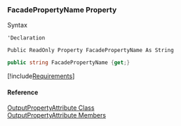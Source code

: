 ﻿### FacadePropertyName Property

Syntax

```vbnet
'Declaration

Public ReadOnly Property FacadePropertyName As String
```

```csharp
public string FacadePropertyName {get;}
```

[!include[Requirements](../partials/requirements.md)]

#### Reference

[OutputPropertyAttribute Class](fcSDK~FChoice.Foundation.Clarify.Attributes.OutputPropertyAttribute.md)  
[OutputPropertyAttribute Members](fcSDK~FChoice.Foundation.Clarify.Attributes.OutputPropertyAttribute_members.md)